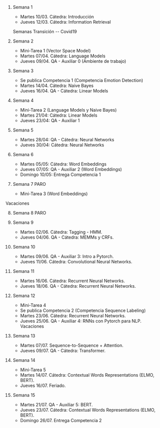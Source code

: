 

1. Semana 1
	
   * Martes 10/03. Cátedra: Introducción
   * Jueves 12/03. Cátedra: Information Retrieval
   
   Semanas Transición -- Covid19
   
2. Semana 2
     * Mini-Tarea 1 (Vector Space Model)	 	
     * Martes 07/04. Cátedra: Language Models
     * Jueves 09/04.  QA - Auxiliar 0  (Ambiente de trabajo)  
 


3. Semana 3
    * Se publica Competencia 1 (Competencia Emotion Detection)
    * Martes 14/04. Cátedra: Naive Bayes
    * Jueves 16/04. QA - Cátedra:  Linear Models

4. Semana 4
     * Mini-Tarea 2 (Language Models y Naive Bayes)		
     * Martes 21/04: Cátedra:  Linear Models	 	
     * Jueves 23/04: QA -  Auxiliar 1
   

5. Semana 5

     * Martes 28/04: QA - Cátedra:  Neural Networks
     * Jueves 30/04: Cátedra: Neural Networks


6. Semana 6

     * Martes 05/05:  Cátedra: Word Embeddings 
     * Jueves 07/05:  QA - Auxiliar 2 (Word Embeddings) 
     * Domingo 10/05: Entrega Competencia 1

7. Semana 7
PARO
     * Mini-Tarea 3 (Word Embeddings)

Vacaciones

8. Semana 8
PARO


9. Semana 9
     * Martes 02/06. Cátedra:  Tagging - HMM.  
     * Jueves 04/06.  QA - Cátedra:  MEMMs y CRFs.  


10. Semana 10
      * Martes 09/06.   QA - Auxiliar 3: Intro a Pytorch.    
      * Jueves 11/06.  Cátedra: Convolutional Neural Networks.    
      
11. Semana 11
      * Martes 16/06.  Cátedra:  Recurrent Neural Networks.   
      * Jueves 18/06.  QA - Cátedra:  Recurrent Neural Networks. 

12. Semana 12
      * Mini-Tarea 4 
      * Se publica Competencia 2 (Competencia Sequence Labeling) 
      * Martes 23/06.  Cátedra: Recurrent Neural Networks.               
      * Jueves 25/06. QA - Auxiliar 4: RNNs con Pytorch para NLP.  
Vacaciones

13. Semana 13

      * Martes 07/07. Sequence-to-Sequence + Attention. 
      * Jueves 09/07. QA -  Cátedra: Transformer.     


14. Semana 14
      * Mini-Tarea 5 
      * Martes 14/07. Cátedra: Contextual Words Representations (ELMO, BERT).     
      * Jueves 16/07. Feriado.


15. Semana 15

      * Martes 21/07. QA - Auxiliar 5: BERT.  
      * Jueves 23/07. Cátedra: Contextual Words Representations (ELMO, BERT).      
      * Domingo 26/07. Entrega Competencia 2      
       


